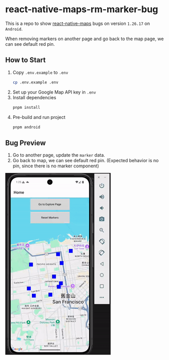# react-native-maps-rm-marker-bug

This is a repo to show [react-native-maps](https://github.com/react-native-maps/react-native-maps) bugs on version `1.26.17` on `Android`.

When removing markers on another page and go back to the map page, we can see default red pin.

## How to Start

1. Copy `.env.example` to `.env`
   ```sh
   cp .env.example .env
   ```
2. Set up your Google Map API key in `.env`
3. Install dependencies
   ```sh
   pnpm install
   ```
4. Pre-build and run project
   ```sh
   pnpm android
   ```

## Bug Preview

1. Go to another page, update the `marker` data.
2. Go back to map, we can see default red pin. (Expected behavior is no pin, since there is no marker component)

![](assets/gifs/bug-preview.gif)
